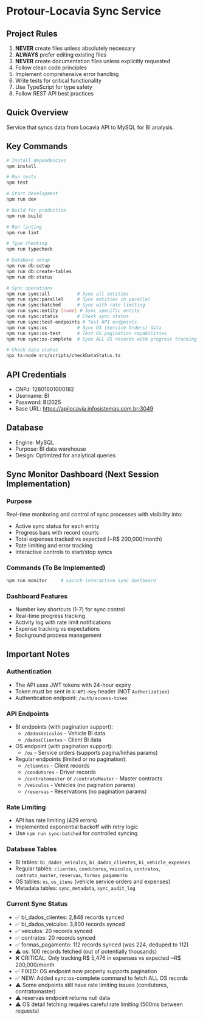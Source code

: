 # Protour-Locavia Sync Service

## Project Rules
1. **NEVER** create files unless absolutely necessary
2. **ALWAYS** prefer editing existing files
3. **NEVER** create documentation files unless explicitly requested
4. Follow clean code principles
5. Implement comprehensive error handling
6. Write tests for critical functionality
7. Use TypeScript for type safety
8. Follow REST API best practices

## Quick Overview
Service that syncs data from Locavia API to MySQL for BI analysis.

## Key Commands
```bash
# Install dependencies
npm install

# Run tests
npm test

# Start development
npm run dev

# Build for production
npm run build

# Run linting
npm run lint

# Type checking
npm run typecheck

# Database setup
npm run db:setup
npm run db:create-tables
npm run db:status

# Sync operations
npm run sync:all          # Sync all entities
npm run sync:parallel     # Sync entities in parallel
npm run sync:batched      # Sync with rate limiting
npm run sync:entity [name] # Sync specific entity
npm run sync:status       # Check sync status
npm run sync:test-endpoints # Test API endpoints
npm run sync:os           # Sync OS (Service Orders) data
npm run sync:os-test      # Test OS pagination capabilities
npm run sync:os-complete  # Sync ALL OS records with progress tracking

# Check data status
npx ts-node src/scripts/checkDataStatus.ts
```

## API Credentials
- CNPJ: 12801601000182
- Username: BI
- Password: BI2025
- Base URL: https://apilocavia.infosistemas.com.br:3049

## Database
- Engine: MySQL
- Purpose: BI data warehouse
- Design: Optimized for analytical queries

## Sync Monitor Dashboard (Next Session Implementation)

### Purpose
Real-time monitoring and control of sync processes with visibility into:
- Active sync status for each entity
- Progress bars with record counts
- Total expenses tracked vs expected (~R$ 200,000/month)
- Rate limiting and error tracking
- Interactive controls to start/stop syncs

### Commands (To Be Implemented)
```bash
npm run monitor     # Launch interactive sync dashboard
```

### Dashboard Features
- Number key shortcuts (1-7) for sync control
- Real-time progress tracking
- Activity log with rate limit notifications
- Expense tracking vs expectations
- Background process management

## Important Notes

### Authentication
- The API uses JWT tokens with 24-hour expiry
- Token must be sent in `X-API-Key` header (NOT `Authorization`)
- Authentication endpoint: `/auth/access-token`

### API Endpoints
- BI endpoints (with pagination support):
  - `/dadosVeiculos` - Vehicle BI data
  - `/dadosClientes` - Client BI data
- OS endpoint (with pagination support):
  - `/os` - Service orders (supports pagina/linhas params)
- Regular endpoints (limited or no pagination):
  - `/clientes` - Client records
  - `/condutores` - Driver records
  - `/contratomaster` or `/contratoMaster` - Master contracts
  - `/veiculos` - Vehicles (no pagination params)
  - `/reservas` - Reservations (no pagination params)

### Rate Limiting
- API has rate limiting (429 errors)
- Implemented exponential backoff with retry logic
- Use `npm run sync:batched` for controlled syncing

### Database Tables
- BI tables: `bi_dados_veiculos`, `bi_dados_clientes`, `bi_vehicle_expenses`
- Regular tables: `clientes`, `condutores`, `veiculos`, `contratos`, `contrato_master`, `reservas`, `formas_pagamento`
- OS tables: `os`, `os_itens` (vehicle service orders and expenses)
- Metadata tables: `sync_metadata`, `sync_audit_log`

### Current Sync Status
- ✅ bi_dados_clientes: 2,848 records synced
- ✅ bi_dados_veiculos: 3,800 records synced
- ✅ veiculos: 20 records synced
- ✅ contratos: 20 records synced
- ✅ formas_pagamento: 112 records synced (was 224, deduped to 112)
- ⚠️ os: 100 records fetched (out of potentially thousands)
- ❌ CRITICAL: Only tracking R$ 5,476 in expenses vs expected ~R$ 200,000/month
- ✅ FIXED: OS endpoint now properly supports pagination
- ✅ NEW: Added sync:os-complete command to fetch ALL OS records
- ⚠️ Some endpoints still have rate limiting issues (condutores, contratomaster)
- ⚠️ reservas endpoint returns null data
- ⚠️ OS detail fetching requires careful rate limiting (500ms between requests)